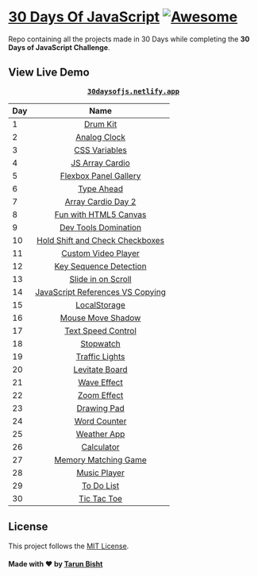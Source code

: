 # [30 Days Of JavaScript](30daysofjs.netlify.app) [![Awesome](https://awesome.re/badge.svg)](https://awesome.re)

Repo containing all the projects made in 30 Days while completing the <b>30 Days of JavaScript Challenge</b>.

## View Live Demo

<pre><center><a href="https://tarunbisht-24.github.io/"><b>30daysofjs.netlify.app</b></a></center></pre>

| Day |                                                      Name                                           |
| --- | :-------------------------------------------------------------------------------------------------: |
| 1   |    [Drum Kit](https://30daysofjs.netlify.app/01%20-%20drum%20kit/)                                  |
| 2   |    [Analog Clock](https://30daysofjs.netlify.app/02%20-%20clock/)                                   |
| 3   |    [CSS Variables](https://30daysofjs.netlify.app/03%20-%20random%20color%20generator/)             |
| 4   |    [JS Array Cardio](https://30daysofjs.netlify.app/04%20-%20digital%20clock/)                      |
| 5   |    [Flexbox Panel Gallery](https://30daysofjs.netlify.app/05%20-%20random%20password%20generator/)  |
| 6   |    [Type Ahead](https://30daysofjs.netlify.app/06%20-%20calendar/)                                  |
| 7   |    [Array Cardio Day 2](https://30daysofjs.netlify.app/07%20-%20dynamic%20form%20field/)            |
| 8   |    [Fun with HTML5 Canvas](https://30daysofjs.netlify.app/08%20-%20number%20counter/)               |
| 9   |    [Dev Tools Domination](https://30daysofjs.netlify.app/09%20-%20dice%20roll/)                     |
| 10  |    [Hold Shift and Check Checkboxes](https://30daysofjs.netlify.app/10%20-%20emoji%20switcher%20)   |
| 11  |    [Custom Video Player](https://30daysofjs.netlify.app/11%20-%20color%20picker/)                   |
| 12  |    [Key Sequence Detection](https://30daysofjs.netlify.app/12%20-%20custom%20qr%20code/)            |
| 13  |    [Slide in on Scroll](https://30daysofjs.netlify.app/13%20-%20favicon%20fetcher/)                 |
| 14  |    [JavaScript References VS Copying](https://30daysofjs.netlify.app/14%20-%20visit%20counter/)     |
| 15  |    [LocalStorage](https://30daysofjs.netlify.app/15%20-%20joke%20generator/)                        |
| 16  |    [Mouse Move Shadow](https://30daysofjs.netlify.app/16%20-%20countdown%20timer/)                  |
| 17  |    [Text Speed Control](https://30daysofjs.netlify.app/17%20-%20text%20speed%20control/)            |
| 18  |    [Stopwatch](https://30daysofjs.netlify.app/18%20-%20stopwatch/)                                  |
| 19  |    [Traffic Lights](https://30daysofjs.netlify.app/19%20-traffic%20lights/)                         |
| 20  |    [Levitate Board](https://30daysofjs.netlify.app/20%20-%20levitate%20board/)                      |
| 21  |    [Wave Effect](https://30daysofjs.netlify.app/21%20-%20wave%20effect/)                            |
| 22  |    [Zoom Effect](https://30daysofjs.netlify.app/22%20-%20zoom%20effect/)                            |
| 23  |    [Drawing Pad](https://30daysofjs.netlify.app/23%20-%20drawing%20pad/)                            |
| 24  |    [Word Counter](https://30daysofjs.netlify.app/24%20-%20word%20counter/)                          |
| 25  |    [Weather App](https://30daysofjs.netlify.app/25%20-%20weather%20app/)                            |
| 26  |    [Calculator](https://30daysofjs.netlify.app/26%20-%20calculator/)                                |
| 27  |    [Memory Matching Game](https://30daysofjs.netlify.app/27%20-%20memory%20matching%20game/)        |
| 28  |    [Music Player](https://30daysofjs.netlify.app/28%20-%20music%20player/)                          |
| 29  |    [To Do List](https://30daysofjs.netlify.app/29%20-%20to%20do%20list/)                            |
| 30  |    [Tic Tac Toe](https://30daysofjs.netlify.app/30%20-%20tic%20tac%20toe/)                          |

## License

This project follows the [MIT License](/LICENSE).

#### Made with ♥ by <a href="https://tarunbisht-24.github.io/">Tarun Bisht</a>
